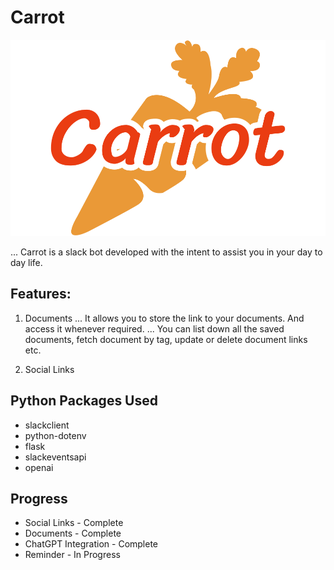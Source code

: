 # Carrot

![carrot](https://github.com/Kemosabe2911/Carrot/blob/master/client/src/assets/carrot-logo.png "Carrot")

... Carrot is a slack bot developed with the intent to assist you in your day to day life.

## Features:
1. Documents
... It allows you to store the link to your documents. And access it whenever required. 
... You can list down all the saved documents, fetch document by tag, update or delete document links etc.

2. Social Links

## Python Packages Used
- slackclient
- python-dotenv
- flask
- slackeventsapi
- openai

## Progress
 - Social Links - Complete
 - Documents - Complete
 - ChatGPT Integration - Complete
 - Reminder - In Progress